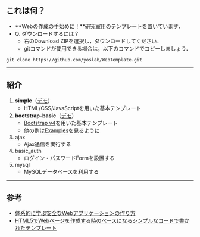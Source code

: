 
## これは何？

- **Webの作成の手始めに！**研究室用のテンプレートを置いています．
- Q. ダウンロードするには？
  - 右のDownload ZIPを選択し，ダウンロードしてください．
  - gitコマンドが使用できる場合は，以下のコマンドでコピーしましょう．

`git clone https://github.com/yoslab/WebTemplate.git`

---

## 紹介

1. **simple**（[デモ](http://yoslab.net/template/WebTemplate/simple/)）
    - HTML/CSS/JavaScriptを用いた基本テンプレート
1. **bootstrap-basic**（[デモ](http://yoslab.net/template/WebTemplate/bootstrap-basic/)）
    - [Bootstrap v4](http://v4-alpha.getbootstrap.com/)を用いた基本テンプレート
    - 他の例は[Examples](http://v4-alpha.getbootstrap.com/examples/)を見るように
1. ajax
    - Ajax通信を実行する
1. basic_auth
    - ログイン・パスワードFormを設置する
1. mysql
    - MySQLデータベースを利用する

---
## 参考
- [体系的に学ぶ安全なWebアプリケーションの作り方](http://www.amazon.co.jp/dp/4797361190)
- [HTML5でWebページを作成する時のベースになるシンプルなコードで書かれたテンプレート](http://coliss.com/articles/build-websites/operation/work/html5-template-by-sixrevisions.html)
